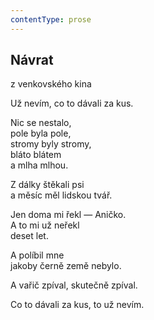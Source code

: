```yaml
---
contentType: prose
---
```


## Návrat  
z venkovského kina

Už nevím, co to dávali za kus.

Nic se nestalo,  
pole byla pole,  
stromy byly stromy,  
bláto blátem  
a mlha mlhou.

Z dálky štěkali psi  
a měsíc měl lidskou tvář.

Jen doma mi řekl — Aničko.  
A to mi už neřekl  
deset let.

A políbil mne  
jakoby černě země nebylo.

A vařič zpíval, skutečně zpíval.

Co to dávali za kus, to už nevím.
